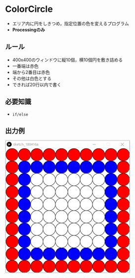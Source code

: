 # ColorCircle
- エリア内に円をしきつめ，指定位置の色を変えるプログラム
- **Processingのみ**

## ルール
- 400x400のウィンドウに縦10個，横10個円を敷き詰める
- 一番端は赤色
- 端から2番目は赤色
- その他は白色とする
- できれば20行以内で書く

## 必要知識
- `if/else`

## 出力例
![example](example.png)